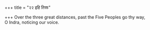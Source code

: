+++
title = "२२ इहि तिस्रः"

+++
Over the three great distances, past the Five Peoples go thy way,  
     O Indra, noticing our voice.